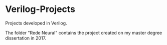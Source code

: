 # Verilog-Projects
Projects developed in Verilog.

The folder "Rede Neural" contains the project created on my master degree dissertation in 2017.
